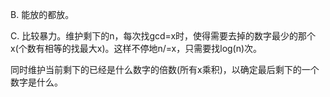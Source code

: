 B. 能放的都放。

C. 比较暴力。维护剩下的n，每次找gcd=x时，使得需要去掉的数字最少的那个x(个数有相等的找最大x)。这样不停地n/=x，只需要找log(n)次。

   同时维护当前剩下的已经是什么数字的倍数(所有x乘积)，以确定最后剩下的一个数字是什么。
